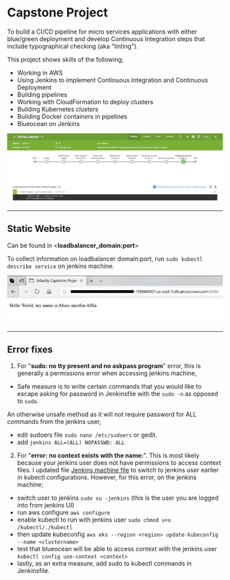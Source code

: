 # Capstone Project

To build a CI/CD pipeline for micro services applications with either blue/green deployment and develop Continuous Integration steps that include typographical checking (aka "linting").

This project shows skills of the following;
* Working in AWS
* Using Jenkins to implement Continuous Integration and Continuous Deployment
* Building pipelines
* Working with CloudFormation to deploy clusters
* Building Kubernetes clusters
* Building Docker containers in pipelines
* Blueocean on Jenkins

![alt text](https://github.com/amefonaffia/DevOps_capstone/blob/master/screenshots/pipelinescreenshot.JPG?raw=true)

---
## Static Website

Can be found in <**loadbalancer_domain:port**>

To collect information on loadbalancer domain:port, run `sudo kubectl describe service` on jenkins machine.

![alt text](https://github.com/amefonaffia/DevOps_capstone/blob/master/screenshots/tempsnip.png?raw=true)

---
## Error fixes

1. For "**sudo: no tty present and no askpass program**" error, this is generally a permissions error when accessing jenkins machine, 
* Safe measure is to write certain commands that you would like to escape asking for password in Jenkinsfile with the `sudo -n` as opposed to `sudo`.

An otherwise unsafe method as it will not require password for ALL commands from the jenkins user,
* edit sudoers file `sudo nano /etc/sudoers` or gedit.
* add `jenkins ALL=(ALL) NOPASSWD: ALL`

2. For "**error: no context exists with the name:**". This is most likely because your jenkins user does not have permissions to access context files. I updated file [Jenkins machine file](infra_jenkins.sh) to switch to jenkins user earlier in kubectl configurations. However, for this error, on the jenkins machine;
* switch user to jenkins `sudo su -jenkins` (this is the user you are logged into from jenkins UI)
* run aws configure `aws configure`
* enable kubectl to run with jenkins user `sudo chmod u+x /kubectl/./kubectl` 
* then update kubeconfig `aws eks --region <region> update-kubeconfig --name <clustername>` 
* test that blueocean will be able to access context with the jenkins user `kubectl config use-context <context>`
* lastly, as an extra measure, add sudo to kubectl commands in Jenkinsfile.
